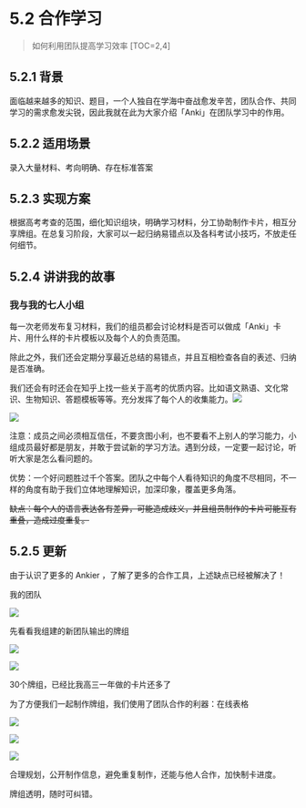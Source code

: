 # 5.2 合作学习
> 如何利用团队提高学习效率
[TOC=2,4]
## 5.2.1 背景

面临越来越多的知识、题目，一个人独自在学海中奋战愈发辛苦，团队合作、共同学习的需求愈发尖锐，因此我就在此为大家介绍「Anki」在团队学习中的作用。

## 5.2.2 适用场景

录入大量材料、考向明确、存在标准答案

## 5.2.3 实现方案

根据高考考查的范围，细化知识组块，明确学习材料，分工协助制作卡片，相互分享牌组。在总复习阶段，大家可以一起归纳易错点以及各科考试小技巧，不放走任何细节。

## 5.2.4 讲讲我的故事

### 我与我的七人小组

每一次老师发布复习材料，我们的组员都会讨论材料是否可以做成「Anki」卡片、用什么样的卡片模板以及每个人的负责范围。

除此之外，我们还会定期分享最近总结的易错点，并且互相检查各自的表述、归纳是否准确。

我们还会有时还会在知乎上找一些关于高考的优质内容。比如语文熟语、文化常识、生物知识、答题模板等等。充分发挥了每个人的收集能力。![](https://pic1.zhimg.com/80/v2-8efda5d0ef87a351c01e70d7db8f54ba_hd.jpg)

![](../.gitbook/assets/image%20%2811%29.png)

注意：成员之间必须相互信任，不要贪图小利，也不要看不上别人的学习能力，小组成员最好都是朋友，并敢于尝试新的学习方法。遇到分歧，一定要一起讨论，听听大家是怎么看问题的。

优势：一个好问题胜过千个答案。团队之中每个人看待知识的角度不尽相同，不一样的角度有助于我们立体地理解知识，加深印象，覆盖更多角落。

~~缺点：每个人的语言表达各有差异，可能造成歧义，并且组员制作的卡片可能互有重叠，造成过度重复。~~

## 5.2.5 更新

由于认识了更多的 Ankier ，了解了更多的合作工具，上述缺点已经被解决了！

我的团队

![](../.gitbook/assets/tim-jie-tu-20180928224124.png)

先看看我组建的新团队输出的牌组

![](../.gitbook/assets/tim-jie-tu-20180928223905.png)

![](../.gitbook/assets/tim-jie-tu-20180928223934.png)

  
30个牌组，已经比我高三一年做的卡片还多了

为了方便我们一起制作牌组，我们使用了团队合作的利器：在线表格

![](../.gitbook/assets/tim-jie-tu-20180928224416.png)

![](../.gitbook/assets/tim-jie-tu-20180928224438.png)

![](../.gitbook/assets/tim-jie-tu-20180928224604.png)

合理规划，公开制作信息，避免重复制作，还能与他人合作，加快制卡进度。

牌组透明，随时可纠错。

